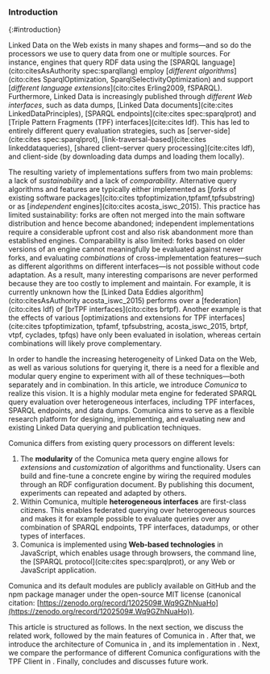 ### Introduction
{:#introduction}

Linked Data on the Web exists in many shapes and forms—and
so do the processors we use to query data from one or multiple sources.
For instance,
engines that query RDF data using the [SPARQL language](cito:citesAsAuthority spec:sparqllang)
employ [_different algorithms_](cito:cites SparqlOptimization, SparqlSelectivityOptimization)
and support [_different language extensions_](cito:cites Erling2009, fSPARQL).
Furthermore,
Linked Data is increasingly published through _different Web interfaces_,
such as
data dumps, [Linked Data documents](cite:cites LinkedDataPrinciples),
[SPARQL endpoints](cite:cites spec:sparqlprot)
and [Triple Pattern Fragments (TPF) interfaces](cite:cites ldf).
This has led to entirely different query evaluation strategies,
such as [server-side](cite:cites spec:sparqlprot),
[link-traversal-based](cite:cites linkeddataqueries),
[shared client–server query processing](cite:cites ldf),
and
client-side (by downloading data dumps and loading them locally).

The resulting variety of implementations
suffers from two main problems:
a lack of _sustainability_
and a lack of _comparability_.
Alternative query algorithms and features
are typically either implemented as [_forks_ of existing software packages](cito:cites tpfoptimization,tpfamf,tpfsubstring)
or as [_independent_ engines](cito:cites acosta_iswc_2015).
This practice has limited sustainability:
forks are often not merged into the main software distribution
and hence become abandoned;
independent implementations require a considerable upfront cost
and also risk abandonment more than established engines.
Comparability is also limited:
forks based on older versions of an engine
cannot meaningfully be evaluated against newer forks,
and evaluating _combinations_ of cross-implementation features—such as
different algorithms on different interfaces—is
not possible without code adaptation.
As a result, many interesting comparisons are never performed
because they are too costly to implement and maintain.
For example,
it is currently unknown
how the [Linked Data Eddies algorithm](cito:citesAsAuthority acosta_iswc_2015)
performs over a [federation](cito:cites ldf)
of [brTPF interfaces](cito:cites brtpf).
Another example is that the effects of various [optimizations and extensions for TPF interfaces](cite:cites tpfoptimization, tpfamf, tpfsubstring, acosta_iswc_2015, brtpf, vtpf, cyclades, tpfqs)
have only been evaluated in isolation,
whereas certain combinations will likely prove complementary.

In order to handle the increasing heterogeneity of Linked Data on the Web,
as well as various solutions for querying it,
there is a need for a flexible and modular query engine
to experiment with all of these techniques—both separately and in combination.
In this article, we introduce _Comunica_ to realize this vision.
It is a highly modular meta engine for federated SPARQL query evaluation
over heterogeneous interfaces,
including TPF interfaces, SPARQL endpoints, and data dumps.
Comunica aims to serve as a flexible research platform for
designing, implementing, and evaluating
new and existing Linked Data querying and publication techniques.

Comunica differs from existing query processors on different levels:

1. The **modularity** of the Comunica meta query engine allows for
_extensions_ and _customization_ of algorithms and functionality.
Users can build and fine-tune a concrete engine
by wiring the required modules through an RDF configuration document.
By publishing this document,
experiments can repeated and adapted by others.
2. Within Comunica, multiple **heterogeneous interfaces** are first-class citizens. This enables federated querying over heterogeneous sources and makes it for example possible to evaluate queries over any combination of SPARQL endpoints, TPF interfaces, datadumps, or other types of interfaces.
3. Comunica is implemented using **Web-based technologies** in JavaScript, which enables usage through browsers, the command line, the [SPARQL protocol](cite:cites spec:sparqlprot), or any Web or JavaScript application.

Comunica and its default modules are publicly available
on GitHub and the npm package manager under the open-source MIT license
(canonical citation: [https://zenodo.org/record/1202509#.Wq9GZhNuaHo](https://zenodo.org/record/1202509#.Wq9GZhNuaHo)).

This article is structured as follows.
In the next section, we discuss the related work, followed by the main features of Comunica in [](#querying_features).
After that, we introduce the architecture of Comunica in [](#querying_architecture), and its implementation in [](#querying_implementation).
Next, we compare the performance of different Comunica configurations with the TPF Client in [](#querying_comparison-tpf-client).
Finally, [](#querying_conclusions) concludes and discusses future work.
